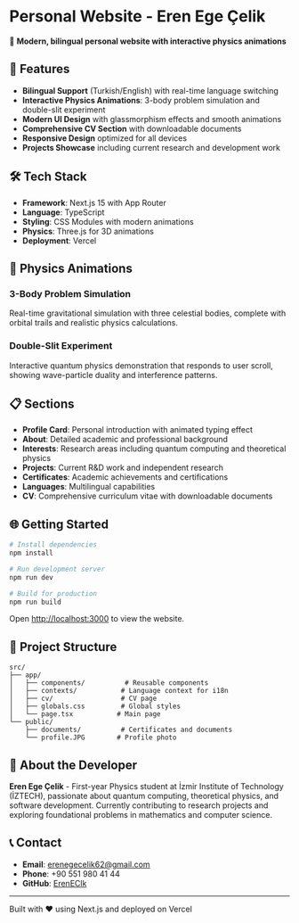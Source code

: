 # Personal Website - Eren Ege Çelik

🌟 **Modern, bilingual personal website with interactive physics animations**

## 🚀 Features

- **Bilingual Support** (Turkish/English) with real-time language switching
- **Interactive Physics Animations**: 3-body problem simulation and double-slit experiment
- **Modern UI Design** with glassmorphism effects and smooth animations
- **Comprehensive CV Section** with downloadable documents
- **Responsive Design** optimized for all devices
- **Projects Showcase** including current research and development work

## 🛠️ Tech Stack

- **Framework**: Next.js 15 with App Router
- **Language**: TypeScript
- **Styling**: CSS Modules with modern animations
- **Physics**: Three.js for 3D animations
- **Deployment**: Vercel

## 🔬 Physics Animations

### 3-Body Problem Simulation
Real-time gravitational simulation with three celestial bodies, complete with orbital trails and realistic physics calculations.

### Double-Slit Experiment
Interactive quantum physics demonstration that responds to user scroll, showing wave-particle duality and interference patterns.

## 📋 Sections

- **Profile Card**: Personal introduction with animated typing effect
- **About**: Detailed academic and professional background
- **Interests**: Research areas including quantum computing and theoretical physics
- **Projects**: Current R&D work and independent research
- **Certificates**: Academic achievements and certifications
- **Languages**: Multilingual capabilities
- **CV**: Comprehensive curriculum vitae with downloadable documents

## 🌐 Getting Started

```bash
# Install dependencies
npm install

# Run development server
npm run dev

# Build for production
npm run build
```

Open [http://localhost:3000](http://localhost:3000) to view the website.

## 📁 Project Structure

```
src/
├── app/
│   ├── components/          # Reusable components
│   ├── contexts/           # Language context for i18n
│   ├── cv/                 # CV page
│   ├── globals.css         # Global styles
│   └── page.tsx           # Main page
└── public/
    ├── documents/          # Certificates and documents
    └── profile.JPG        # Profile photo
```

## 🎯 About the Developer

**Eren Ege Çelik** - First-year Physics student at İzmir Institute of Technology (İZTECH), passionate about quantum computing, theoretical physics, and software development. Currently contributing to research projects and exploring foundational problems in mathematics and computer science.

## 📞 Contact

- **Email**: erenegecelik62@gmail.com
- **Phone**: +90 551 980 41 44
- **GitHub**: [ErenEClk](https://github.com/ErenEClk)

---

Built with ❤️ using Next.js and deployed on Vercel
